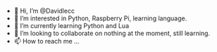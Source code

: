 - 👋 Hi, I’m @Davidlecc
- 👀 I’m interested in Python, Raspberry Pi, learning language.
- 🌱 I’m currently learning Python and Lua
- 💞️ I’m looking to collaborate on nothing at the moment, still learning.
- 📫 How to reach me ...

<!---
Davidlecc/Davidlecc is a ✨ special ✨ repository because its `README.md` (this file) appears on your GitHub profile.
You can click the Preview link to take a look at your changes.
--->
